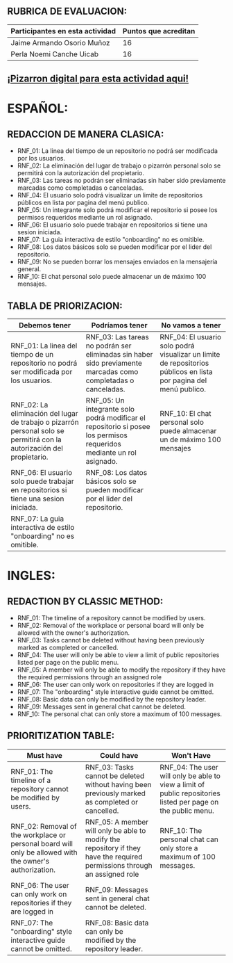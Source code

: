 ## RUBRICA DE EVALUACION:
Participantes en esta actividad | Puntos que acreditan
------------------------------- | --------------------
Jaime Armando Osorio Muñoz | 16
Perla Noemi Canche Uicab | 16

## [¡Pizarron digital para esta actividad aqui!](https://www.canva.com/design/DAGQJIscv10/2P2Gm7WZEXgv4oUBEeOabA/view?utm_content=DAGQJIscv10&utm_campaign=designshare&utm_medium=link&utm_source=editor)

# ESPAÑOL:

## REDACCION DE MANERA CLASICA:

- RNF_01: La linea del tiempo de un repositorio no podrá ser modificada por los usuarios.
- RNF_02: La eliminación del lugar de trabajo o pizarrón personal solo se permitirá con la autorización del propietario.
- RNF_03: Las tareas no podrán ser eliminadas sin haber sido previamente marcadas como completadas o canceladas.
- RNF_04: El usuario solo podrá visualizar un limite de repositorios públicos en lista por pagina del menú publico.
- RNF_05: Un integrante solo podrá modificar el repositorio si posee los permisos requeridos mediante un rol asignado.
- RNF_06: El usuario solo puede trabajar en repositorios si tiene una sesion iniciada.
- RNF_07: La guia interactiva de estilo "onboarding" no es omitible.
- RNF_08: Los datos básicos solo se pueden modificar por el lider del repositorio.
- RNF_09: No se pueden borrar los mensajes enviados en la mensajería general.
- RNF_10: El chat personal solo puede almacenar un de máximo 100 mensajes.

## TABLA DE PRIORIZACION:

Debemos tener | Podríamos tener | No vamos a tener
------------- | --------------- | ----------------
RNF_01: La linea del tiempo de un repositorio no podrá ser modificada por los usuarios. | RNF_03: Las tareas no podrán ser eliminadas sin haber sido previamente marcadas como completadas o canceladas. | RNF_04: El usuario solo podrá visualizar un limite de repositorios públicos en lista por pagina del menú publico.
RNF_02: La eliminación del lugar de trabajo o pizarrón personal solo se permitirá con la autorización del propietario. | RNF_05: Un integrante solo podrá modificar el repositorio si posee los permisos requeridos mediante un rol asignado. | RNF_10: El chat personal solo puede almacenar un de máximo 100 mensajes
RNF_06: El usuario solo puede trabajar en repositorios si tiene una sesion iniciada. | RNF_08: Los datos básicos solo se pueden modificar por el lider del repositorio. | 
RNF_07: La guia interactiva de estilo "onboarding" no es omitible. | 

# INGLES:

## REDACTION BY CLASSIC METHOD:

- RNF_01: The timeline of a repository cannot be modified by users.
- RNF_02: Removal of the workplace or personal board will only be allowed with the owner's authorization.
- RNF_03: Tasks cannot be deleted without having been previously marked as completed or cancelled.
- RNF_04: The user will only be able to view a limit of public repositories listed per page on the public menu.
- RNF_05: A member will only be able to modify the repository if they have the required permissions through an assigned role
- RNF_06: The user can only work on repositories if they are logged in
- RNF_07: The "onboarding" style interactive guide cannot be omitted.
- RNF_08: Basic data can only be modified by the repository leader.
- RNF_09: Messages sent in general chat cannot be deleted.
- RNF_10: The personal chat can only store a maximum of 100 messages.

## PRIORITIZATION TABLE:

Must have | Could have | Won't Have
--------- | ---------- | ----------
RNF_01: The timeline of a repository cannot be modified by users. | RNF_03: Tasks cannot be deleted without having been previously marked as completed or cancelled. | RNF_04: The user will only be able to view a limit of public repositories listed per page on the public menu.
RNF_02: Removal of the workplace or personal board will only be allowed with the owner's authorization. | RNF_05: A member will only be able to modify the repository if they have the required permissions through an assigned role | RNF_10: The personal chat can only store a maximum of 100 messages.
RNF_06: The user can only work on repositories if they are logged in | RNF_09: Messages sent in general chat cannot be deleted.
RNF_07: The "onboarding" style interactive guide cannot be omitted. | RNF_08: Basic data can only be modified by the repository leader.
